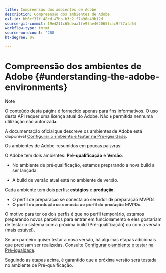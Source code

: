 ```yaml
---
title: Compreensão dos ambientes de Adobe
description: Compreensão dos ambientes de Adobe
exl-id: bb6cf37f-48cd-47bb-b3c2-f7a96e49b12d
source-git-commit: 19ed211c65deaa1fe97ae462065feac9f77afa64
workflow-type: tm+mt
source-wordcount: '208'
ht-degree: 0%

---
```


# Compreensão dos ambientes de Adobe {#understanding-the-adobe-environments}

>[!NOTE]
>
>O conteúdo desta página é fornecido apenas para fins informativos. O uso desta API requer uma licença atual do Adobe. Não é permitida nenhuma utilização não autorizada.

A documentação oficial que descreve os ambientes de Adobe está disponível [Configurar o ambiente e testar na Pré-igualdade](/help/authentication/setting-up-your-environment-and-testing-in-prequal.md):

Os ambientes de Adobe, resumidos em poucas palavras:

O Adobe tem dois ambientes: **Pré-qualificação** e **Versão**.

* No ambiente de pré-qualificação, estamos preparando a nova build a ser lançada.

* A build de versão atual está no ambiente de versão.

Cada ambiente tem dois perfis: **estágios** e **produção**.

* O perfil de preparação se conecta ao servidor de preparação MVPDs
* O perfil de produção se conecta ao perfil de produção MVPDs.

O motivo para ter os dois perfis é que no perfil temporário, estamos preparando novos parceiros para entrar em funcionamento e eles gostariam de testar o sistema com a próxima build (Pré-qualificação) ou com a versão (mais estável).

Se um parceiro quiser testar a nova versão, há algumas etapas adicionais que precisam ser realizadas. Consulte [Configurar o ambiente e testar na Pré-igualdade](/help/authentication/setting-up-your-environment-and-testing-in-prequal.md).

Seguindo as etapas acima, é garantido que a próxima versão será testada no ambiente de Pré-qualificação.
